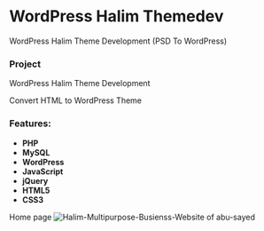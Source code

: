 # WordPress Halim Themedev
WordPress  Halim Theme Development (PSD To  WordPress)


### Project 

WordPress Halim Theme Development

Convert HTML to WordPress Theme


### Features: 
- **PHP**
- **MySQL**
- **WordPress**
- **JavaScript**
- **jQuery**
- **HTML5**
- **CSS3**


Home page
![Halim-Multipurpose-Busienss-Website of abu-sayed](https://github.com/AbuSayedDev/wp-halim-themedev/assets/48875366/007c0cd4-71d4-4582-9f42-b736642f681b)
